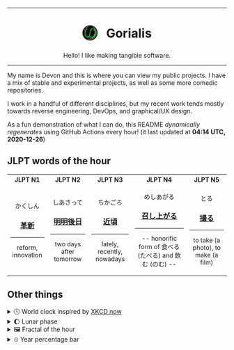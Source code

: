 ***

<h1 align="center">
<sub>
    <img src="readme/resources/avatar.png" height="36">
</sub>
&nbsp;
Gorialis
</h1>
<p align="center">
Hello! I like making tangible software.
</p>

***

My name is Devon and this is where you can view my public projects. I have a mix of stable and experimental projects, as well as some more comedic repositories.

I work in a handful of different disciplines, but my recent work tends mostly towards reverse engineering, DevOps, and graphical/UX design.

As a fun demonstration of what I can do, this README *dynamically regenerates* using GitHub Actions every hour! (it last updated at **04:14 UTC, 2020-12-26**)

<h2>JLPT words of the hour</h2>
<table>
    <tr>
        <th>JLPT N1</th>
        <th>JLPT N2</th>
        <th>JLPT N3</th>
        <th>JLPT N4</th>
        <th>JLPT N5</th>
    </tr>
    <tr>
        <td>
            <p align="center">かくしん</p>
            <h3 align="center"><b><a href="https://jisho.org/search/%E9%9D%A9%E6%96%B0">革新</a></b></h3>
            <hr>
            <p align="center">reform,<wbr> innovation</p>
        </td>
        <td>
            <p align="center">しあさって</p>
            <h3 align="center"><b><a href="https://jisho.org/search/%E6%98%8E%E6%98%8E%E5%BE%8C%E6%97%A5">明明後日</a></b></h3>
            <hr>
            <p align="center">two days after tomorrow</p>
        </td>
        <td>
            <p align="center">ちかごろ</p>
            <h3 align="center"><b><a href="https://jisho.org/search/%E8%BF%91%E9%A0%83">近頃</a></b></h3>
            <hr>
            <p align="center">lately,<wbr> recently,<wbr> nowadays</p>
        </td>
        <td>
            <p align="center">めしあがる</p>
            <h3 align="center"><b><a href="https://jisho.org/search/%E5%8F%AC%E3%81%97%E4%B8%8A%E3%81%8C%E3%82%8B">召し上がる</a></b></h3>
            <hr>
            <p align="center">-- honorific form of 食べる (たべる) and 飲む (のむ) --</p>
        </td>
        <td>
            <p align="center">とる</p>
            <h3 align="center"><b><a href="https://jisho.org/search/%E6%92%AE%E3%82%8B">撮る</a></b></h3>
            <hr>
            <p align="center">to take (a photo),<wbr> to make (a film)</p>
        </td>
    </tr>
</table>

<h2>Other things</h2>
<details>
<summary>🕓  World clock inspired by <a href="https://xkcd.com/now">XKCD now</a></summary>

> <img src="generated/now.png" width="512">

</details>
<details>
<summary>🌔 Lunar phase</summary>

The moon is approximately 40.98% through its phase (Waxing Gibbous).

</details>
<details>
<summary>&#x1f5bc; Fractal of the hour</summary>

> <img src="generated/fractal.png" width="512">

</details>
<details>
<summary>&#x23f2; Year percentage bar</summary>
<pre><code>2020 [███████████████████▁] 98.41%</code></pre>
</details>
